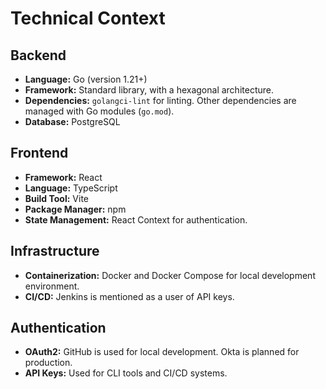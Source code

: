 # Technical Context

## Backend

- **Language:** Go (version 1.21+)
- **Framework:** Standard library, with a hexagonal architecture.
- **Dependencies:** `golangci-lint` for linting. Other dependencies are managed with Go modules (`go.mod`).
- **Database:** PostgreSQL

## Frontend

- **Framework:** React
- **Language:** TypeScript
- **Build Tool:** Vite
- **Package Manager:** npm
- **State Management:** React Context for authentication.

## Infrastructure

- **Containerization:** Docker and Docker Compose for local development environment.
- **CI/CD:** Jenkins is mentioned as a user of API keys.

## Authentication

- **OAuth2:** GitHub is used for local development. Okta is planned for production.
- **API Keys:** Used for CLI tools and CI/CD systems.
